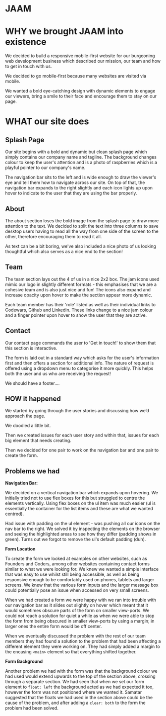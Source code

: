 # JAAM

WHY we brought JAAM into existence
==================================

We decided to build a responsive mobile-first website for our burgeoning web development business which described our mission, our team and how to get in touch with us. 

We decided to go mobile-first because many websites are visited via mobile.

We wanted a bold eye-catching design with dynamic elements to engage our viewers, bring a smile to their face and encourage them to stay on our page.


WHAT our site does
==================

Splash Page
----------
Our site begins with a bold and dynamic but clean splash page which simply contains our company name and tagline. The background changes colour to keep the user's attention and is a photo of raspberries which is a playful pointer to our company's name.

The navigation bar sits to the left and is wide enough to draw the viewer's eye and tell them how to navigate across our site. On top of that, the navigation bar expands to the right slightly and each icon lights up upon hover to indicate to the user that they are using the bar properly.

About
-----
The about section loses the bold image from the splash page to draw more attention to the text. We decided to split the text into three columns to save desktop users having to read all the way from one side of the screen to the other, therefore encouraging them to read it all.

As text can be a bit boring, we've also included a nice photo of us looking thoughtful which also serves as a nice end to the section!

Team
----
The team section lays out the 4 of us in a nice 2x2 box. The jam icons used mimic our logo in slightly different formats - this emphasises that we are a cohesive team and is also just nice and fun! The icons also expand and increase opacity upon hover to make the section appear more dynamic. 

Each team member has their 'role' listed as well as their individual links to Codewars, Github and Linkedin. These links change to a nice jam colour and a finger pointer upon hover to show the user that they are active.

Contact
-------
Our contact page commands the user to 'Get in touch!' to show them that this section is interactive. 

The form is laid out in a standard way which asks for the user's information first and then offers a section for additional info. The nature of request is offered using a dropdown menu to categorise it more quickly. This helps both the user and us who are receiving the request!

We should have a footer....

HOW it happened
---------------------------------------------------------------------
We started by going through the user stories and discussing how we’d approach the page.

We doodled a little bit.

Then we created issues for each user story and within that, issues for each big element that needs creating.

Then we decided for one pair to work on the navigation bar and one pair to create the form.

## Problems we had

__Navigation Bar:__

We decided on a vertical navigation bar which expands upon hovering. We initially tried not to use flex boxes for this but struggled to centre the elements vertically. Using flex boxes on the ul item was much easier (ul is essentially the container for the list items and these are what we wanted centred).

Had issue with padding on the ul element - was pushing all our icons on the nav bar to the right. We solved it by inspecting the elements on the browser and seeing the highlighted areas to see how they differ (padding shows in green). Turns out we forgot to remove the ul's default padding (duh). 

__Form Location__

To create the form we looked at examples on other websites, such as Founders and Coders, among other websites containing contact forms similar to what we were looking for. We knew we wanted a simple interface that was easy to use whilst still being accessible, as well as being responsive enough to be comfortably used on phones, tablets and larger screens. We knew that the various form inputs and the larger message box could potentially pose an issue when accessed on very small screens.

When we had created a form we were happy with we ran into trouble with our navigation bar as it slides out slightly on hover which meant that it would sometimes obscure parts of the form on smaller view-ports. We could not reach a solution for quiet a while as when we were able to stop the form from being obscured in smaller view-ports by using a margin; in larger ones the entire form would be off center.

When we eventually discussed the problem with the rest of our team members they had found a solution to the problem that had been affecting a different element they were working on. They had simply added a margin to the encasing `<main>` element so that everything shifted together.

__Form Background__

Another problem we had with the form was that the background colour we had used would extend upwards to the top of the section above, crossing through a separate section. We had seen that when we set our form element to `float: left` the background acted as we had expected it too, however the form was not positioned where we wanted it. Samatar suggested that the floats we had used in the section above could be the cause of the problem, and after adding a `clear: both` to the form the problem had been solved.
